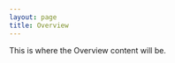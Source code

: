 ```yaml
---
layout: page
title: Overview
---
```


<p class="message">
This is where the Overview content will be.
</p>

